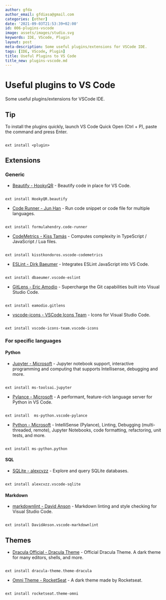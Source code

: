 ```yaml
---
author: gfda
author_email: gfdiasa@gmail.com
categories: [other]
date: '2021-09-03T21:53:39+02:00'
id: 006-plugins-vscode
image: assets/images/studio.svg
keywords: IDE, VScode, Plugin
layout: post
meta-description: Some useful plugins/extensions for VSCode IDE.
tags: [IDE, VScode, Plugin]
title: Useful Plugins to VS Code
title_new: plugins-vscode.md
---
```




# Useful plugins to VS Code



Some useful plugins/extensions for VSCode IDE.



## Tip



To install the plugins quickly, launch VS Code Quick Open (Ctrl + P), paste the command and press Enter.



```shell

ext install <plugin>

```



## Extensions



### Generic



* [Beautify - HookyQR](https://marketplace.visualstudio.com/items?itemName=hookyqr.beautify) - Beautify code in place for VS Code.



```shell

ext install HookyQR.beautify

```



* [Code Runner - Jun Han](https://marketplace.visualstudio.com/items?itemName=formulahendry.code-runner) - Run code snippet or code file for multiple languages.



```shell

ext install formulahendry.code-runner

```



* [CodeMetrics - Kiss Tamás](https://marketplace.visualstudio.com/items?itemName=kisstkondoros.vscode-codemetrics) - Computes complexity in TypeScript / JavaScript / Lua files.



```shell

ext install kisstkondoros.vscode-codemetrics

```



* [ESLint - Dirk Baeumer](https://marketplace.visualstudio.com/items?itemName=dbaeumer.vscode-eslint) - Integrates ESLint JavaScript into VS Code.



```shell

ext install dbaeumer.vscode-eslint

```



* [GitLens - Eric Amodio](https://marketplace.visualstudio.com/items?itemName=eamodio.gitlens) - Supercharge the Git capabilities built into Visual Studio Code.



```shell

ext install eamodio.gitlens

```



* [vscode-icons - VSCode Icons Team](https://marketplace.visualstudio.com/items?itemName=vscode-icons-team.vscode-icons) - Icons for Visual Studio Code.



```shell

ext install vscode-icons-team.vscode-icons

```



### For specific languages



#### Python



* [Jupyter - Microsoft](https://marketplace.visualstudio.com/items?itemName=ms-toolsai.jupyter) - Jupyter notebook support, interactive programming and computing that supports Intellisense, debugging and more.



```shell

ext install ms-toolsai.jupyter

```



* [Pylance - Microsoft](https://marketplace.visualstudio.com/items?itemName=ms-python.vscode-pylance) - A performant, feature-rich language server for Python in VS Code.



```shell

ext install  ms-python.vscode-pylance

```



* [Python - Microsoft](https://marketplace.visualstudio.com/items?itemName=ms-python.python) - IntelliSense (Pylance), Linting, Debugging (multi-threaded, remote), Jupyter Notebooks, code formatting, refactoring, unit tests, and more.



```shell

ext install ms-python.python

```



#### SQL



* [SQLite - alexcvzz](https://marketplace.visualstudio.com/items?itemName=alexcvzz.vscode-sqlite) - Explore and query SQLite databases.



```shell

ext install alexcvzz.vscode-sqlite

```



#### Markdown



* [markdownlint - David Anson](https://marketplace.visualstudio.com/items?itemName=davidanson.vscode-markdownlint) - Markdown linting and style checking for Visual Studio Code.



```shell

ext install DavidAnson.vscode-markdownlint

```



## Themes



* [Dracula Official - Dracula Theme](https://marketplace.visualstudio.com/items?itemName=dracula-theme.theme-dracula) - Official Dracula Theme. A dark theme for many editors, shells, and more.



```shell

ext install dracula-theme.theme-dracula

```



* [Omni Theme - RocketSeat](https://marketplace.visualstudio.com/items?itemName=rocketseat.theme-omni) - A dark theme made by Rocketseat.



```shell

ext install rocketseat.theme-omni

```
